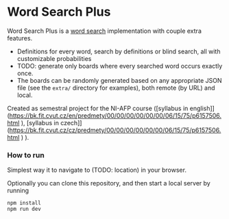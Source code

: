 # Word Search Plus

Word Search Plus is a [word search](https://en.wikipedia.org/wiki/Word_search ) implementation with couple extra features.

* Definitions for every word, search by definitions or blind search, all with customizable probabilities
* TODO: generate only boards where every searched word occurs exactly once.
* The boards can be randomly generated based on any appropriate JSON file (see the `extra/` directory for examples), both remote (by URL) and local.

Created as semestral project for the NI-AFP course ([syllabus in english]](https://bk.fit.cvut.cz/en/predmety/00/00/00/00/00/00/06/15/75/p6157506.html ), [syllabus in czech]](https://bk.fit.cvut.cz/cz/predmety/00/00/00/00/00/00/06/15/75/p6157506.html ) ).

### How to run

Simplest way it to navigate to (TODO: location) in your browser.

Optionally you can clone this repository, and then start a local server by running

```shell
npm install
npm run dev
```


